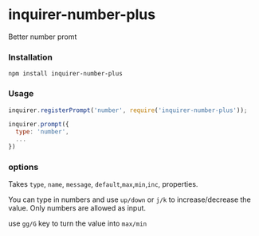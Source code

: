 # inquirer-number-plus
Better number promt

### Installation

``` shell
npm install inquirer-number-plus
```

### Usage

```javascript
inquirer.registerPrompt('number', require('inquirer-number-plus'));

inquirer.prompt({
  type: 'number',
  ...
})
```

### options

Takes `type`, `name`, `message`, `default`,`max`,`min`,`inc`, properties.


You can type in numbers and use `up/down` or  `j/k` to increase/decrease the value. Only numbers are allowed as input.

use `gg/G` key to turn the value into `max/min`
